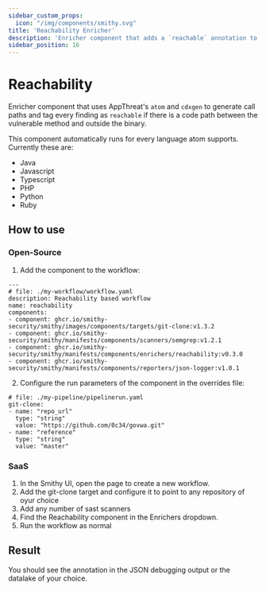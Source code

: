 ```yaml
---
sidebar_custom_props:
  icon: "/img/components/smithy.svg"
title: 'Reachability Enricher'
description: 'Enricher component that adds a `reachable` annotation to every finding.'
sidebar_position: 16
---
```


# Reachability

Enricher component that uses AppThreat's `atom` and `cdxgen` to generate call
paths and tag every finding as `reachable` if there is a code path between the
vulnerable method and outside the binary.

This component automatically runs for every language atom supports. Currently
these are:

* Java
* Javascript
* Typescript
* PHP
* Python
* Ruby

## How to use

### Open-Source

1. Add the component to the workflow:

```
---
# file: ./my-workflow/workflow.yaml
description: Reachability based workflow
name: reachability
components:
- component: ghcr.io/smithy-security/smithy/images/components/targets/git-clone:v1.3.2
- component: ghcr.io/smithy-security/smithy/manifests/components/scanners/semgrep:v1.2.1
- component: ghcr.io/smithy-security/smithy/manifests/components/enrichers/reachability:v0.3.0
- component: ghcr.io/smithy-security/smithy/manifests/components/reporters/json-logger:v1.0.1
```

2. Configure the run parameters of the component in the overrides file:

```
# file: ./my-pipeline/pipelinerun.yaml
git-clone:
- name: "repo_url"
  type: "string"
  value: "https://github.com/0c34/govwa.git"
- name: "reference"
  type: "string"
  value: "master"
```

### SaaS

1. In the Smithy UI, open the page to create a new workflow.
2. Add the git-clone target and configure it to point to any repository of oyur
   choice
3. Add any number of sast scanners
4. Find the Reachability component in the Enrichers dropdown.
5. Run the workflow as normal

## Result

You should see the annotation in the JSON debugging output or the datalake of
your choice.
